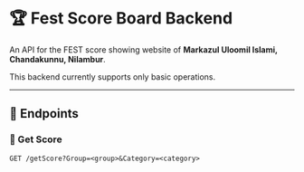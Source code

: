 # 🏆 Fest Score Board Backend

An API for the FEST score showing website of **Markazul Uloomil Islami, Chandakunnu, Nilambur**.  

This backend currently supports only basic operations.

---

## 📌 Endpoints

### 🔹 Get Score
```http
GET /getScore?Group=<group>&Category=<category>
